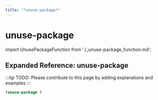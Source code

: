 ```yaml
---
title: "*unuse-package*"
---
```


# unuse-package

import UnusePackageFunction from './_unuse-package_function.md';

<UnusePackageFunction />

## Expanded Reference: unuse-package

:::tip
TODO: Please contribute to this page by adding explanations and examples
:::

```lisp
(unuse-package )
```
